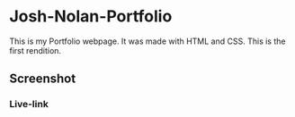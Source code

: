 # Josh-Nolan-Portfolio
This is my Portfolio webpage. It was made with HTML and CSS. This is the first rendition.

## Screenshot

### Live-link

